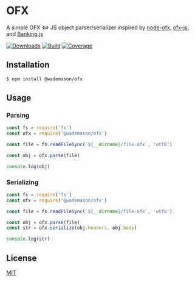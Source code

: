 # OFX

A simple OFX <=> JS object parser/serializer inspired by [node-ofx](https://github.com/chilts/node-ofx), [ofx-js](https://github.com/bradenmacdonald/ofx-js), and [Banking.js](https://github.com/euforic/banking.js/)

[![Downloads](https://img.shields.io/npm/v/@wademason/ofx.svg?sanitize=true)](https://www.npmjs.com/package/@wademason/ofx)
[![Build](https://img.shields.io/travis/WadeMason/ofx.svg?sanitize=true)](https://travis-ci.org/github/WadeMason/ofx)
[![Coverage](https://img.shields.io/codecov/c/github/WadeMason/ofx.svg?sanitize=true)](https://codecov.io/gh/WadeMason/ofx)

## Installation

```bash
$ npm install @wademason/ofx
```

## Usage

### Parsing

```js
const fs = require('fs')
const ofx = require('@wademason/ofx')

const file = fs.readFileSync(`${__dirname}/file.ofx`, 'utf8')

const obj = ofx.parse(file)

console.log(obj)
```

### Serializing

```js
const fs = require('fs')
const ofx = require('@wademason/ofx')

const file = fs.readFileSync(`${__dirname}/file.ofx`, 'utf8')

const obj = ofx.parse(file)
const str = ofx.serialize(obj.headers, obj.body)

console.log(str)
```

## License

[MIT](LICENSE)
